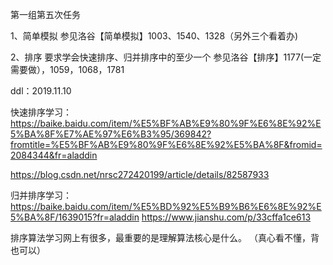 第一组第五次任务

1、简单模拟
 参见洛谷【简单模拟】1003、1540、1328（另外三个看着办)

2、排序
 要求学会快速排序、归并排序中的至少一个
 参见洛谷【排序】1177(一定需要做），1059，1068，1781

ddl：2019.11.10


快速排序学习：https://baike.baidu.com/item/%E5%BF%AB%E9%80%9F%E6%8E%92%E5%BA%8F%E7%AE%97%E6%B3%95/369842?fromtitle=%E5%BF%AB%E9%80%9F%E6%8E%92%E5%BA%8F&fromid=2084344&fr=aladdin

https://blog.csdn.net/nrsc272420199/article/details/82587933

归并排序学习：https://baike.baidu.com/item/%E5%BD%92%E5%B9%B6%E6%8E%92%E5%BA%8F/1639015?fr=aladdin
https://www.jianshu.com/p/33cffa1ce613

排序算法学习网上有很多，最重要的是理解算法核心是什么。
（真心看不懂，背也可以）

